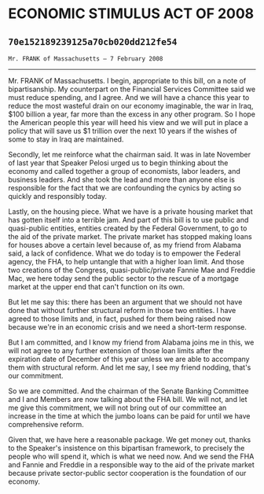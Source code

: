 # ECONOMIC STIMULUS ACT OF 2008
## `70e152189239125a70cb020dd212fe54`
`Mr. FRANK of Massachusetts — 7 February 2008`

---


Mr. FRANK of Massachusetts. I begin, appropriate to this bill, on a 
note of bipartisanship. My counterpart on the Financial Services 
Committee said we must reduce spending, and I agree. And we will have a 
chance this year to reduce the most wasteful drain on our economy 
imaginable, the war in Iraq, $100 billion a year, far more than the 
excess in any other program. So I hope the American people this year 
will heed his view and we will put in place a policy that will save us 
$1 trillion over the next 10 years if the wishes of some to stay in 
Iraq are maintained.

Secondly, let me reinforce what the chairman said. It was in late 
November of last year that Speaker Pelosi urged us to begin thinking 
about the economy and called together a group of economists, labor 
leaders, and business leaders. And she took the lead and more than 
anyone else is responsible for the fact that we are confounding the 
cynics by acting so quickly and responsibly today.

Lastly, on the housing piece. What we have is a private housing 
market that has gotten itself into a terrible jam. And part of this 
bill is to use public and quasi-public entities, entities created by 
the Federal Government, to go to the aid of the private market. The 
private market has stopped making loans for houses above a certain 
level because of, as my friend from Alabama said, a lack of confidence. 
What we do today is to empower the Federal agency, the FHA, to help 
untangle that with a higher loan limit. And those two creations of the 
Congress, quasi-public/private Fannie Mae and Freddie Mac, we here 
today send the public sector to the rescue of a mortgage market at the 
upper end that can't function on its own.

But let me say this: there has been an argument that we should not 
have done that without further structural reform in those two entities. 
I have agreed to those limits and, in fact, pushed for them being 
raised now because we're in an economic crisis and we need a short-term 
response.

But I am committed, and I know my friend from Alabama joins me in 
this, we will not agree to any further extension of those loan limits 
after the expiration date of December of this year unless we are able 
to accompany them with structural reform. And let me say, I see my 
friend nodding, that's our commitment.

So we are committed. And the chairman of the Senate Banking Committee 
and I and Members are now talking about the FHA bill. We will not, and 
let me give this commitment, we will not bring out of our committee an 
increase in the time at which the jumbo loans can be paid for until we 
have comprehensive reform.

Given that, we have here a reasonable package. We get money out, 
thanks to the Speaker's insistence on this bipartisan framework, to 
precisely the people who will spend it, which is what we need now. And 
we send the FHA and Fannie and Freddie in a responsible way to the aid 
of the private market because private sector-public sector cooperation 
is the foundation of our economy.